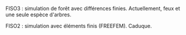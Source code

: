 FISO3 : simulation de forêt avec différences finies. Actuellement, feux et une seule espèce d'arbres.

FISO2 : simulation avec éléments finis (FREEFEM). Caduque.
